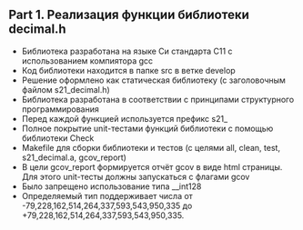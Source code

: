 ## Part 1. Реализация функции библиотеки decimal.h

- Библиотека разработана на языке Си стандарта C11 с использованием компиятора gcc 
- Код библиотеки находится в папке src в ветке develop  
- Решение оформлено как статическая библиотеку (с заголовочным файлом s21_decimal.h)
- Библиотека разработана в соответствии с принципами структурного программирования
- Перед каждой функцией используется префикс s21_
- Полное покрытие unit-тестами функций библиотеки c помощью библиотеки Check  
- Makefile для сборки библиотеки и тестов (с целями all, clean, test, s21_decimal.a, gcov_report)  
- В цели gcov_report формируется отчёт gcov в виде html страницы. Для этого unit-тесты должны запускаться с флагами gcov  
- Было запрещено использование типа __int128
- Определяемый тип поддерживает числа от -79,228,162,514,264,337,593,543,950,335 до +79,228,162,514,264,337,593,543,950,335.
